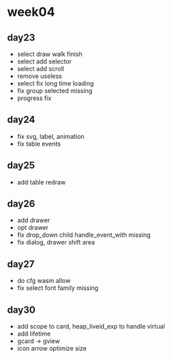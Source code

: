 # week04

## day23

- select draw walk finish
- select add selector
- select add scroll
- remove useless
- select fix long time loading
- fix group selected missing
- progress fix

## day24

- fix svg, label, animation
- fix table events

## day25

- add table redraw

## day26

- add drawer
- opt drawer
- fix drop_down child handle_event_with missing
- fix dialog, drawer shift area

## day27

- do cfg wasm allow
- fix select font family missing

## day30

- add scope to card, heap_liveid_exp to handle virtual
- add lifetime
- gcard -> gview
- icon arrow optimize size